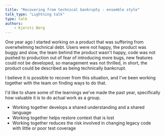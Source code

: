 ```yaml
---
title: "Recovering from technical bankrupty - ensemble style"
talk_type: "Lightning talk"
type: talk
authors:
    - Kjersti Berg
---
```

One year ago I started working on a product that was suffering from overwhelming technical debt. Users were not happy, the product was buggy and slow, the team behind the product wasn't happy, code was not pushed to production out of fear of introducing more bugs, new features could not be developed, so management was not thrilled, in short, the product could be described as being technically bankcrupt.  

I believe it is possible to recover from this situation, and I've been working together with the team on finding ways to do that. 

I'd like to share some of the learnings we've made the past year, specifically how valuable it is to do actual work as a group. 

- Working together develops a shared understanding and a shared language
- Working together helps restore context that is lost
- Working together reduces the risk involved in changing legacy code with little or poor test coverage
